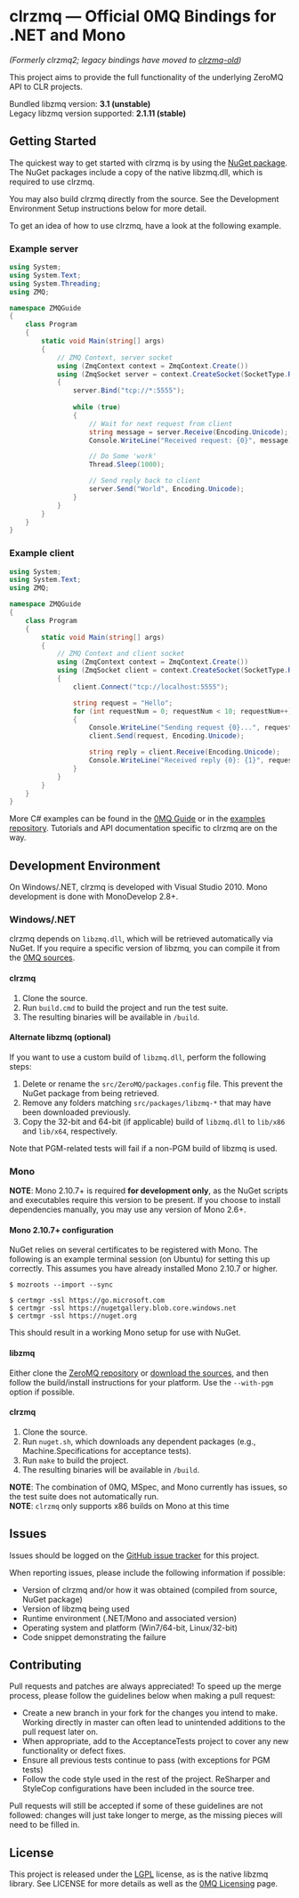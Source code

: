 # clrzmq &mdash; Official 0MQ Bindings for .NET and Mono
*(Formerly clrzmq2; legacy bindings have moved to [clrzmq-old][clrzmq-old])*

This project aims to provide the full functionality of the underlying ZeroMQ API to CLR projects.

Bundled libzmq version: **3.1 (unstable)**  
Legacy libzmq version supported: **2.1.11 (stable)**

## Getting Started

The quickest way to get started with clrzmq is by using the [NuGet package][clrzmq-nuget]. The NuGet packages include a copy of the native libzmq.dll, which is required to use clrzmq.

You may also build clrzmq directly from the source. See the Development Environment Setup instructions below for more detail.

To get an idea of how to use clrzmq, have a look at the following example.

### Example server

```c#
using System;
using System.Text;
using System.Threading;
using ZMQ;

namespace ZMQGuide
{
    class Program
    {
        static void Main(string[] args)
        {
            // ZMQ Context, server socket
            using (ZmqContext context = ZmqContext.Create())
            using (ZmqSocket server = context.CreateSocket(SocketType.REP))
            {
                server.Bind("tcp://*:5555");
                
                while (true)
                {
                    // Wait for next request from client
                    string message = server.Receive(Encoding.Unicode);
                    Console.WriteLine("Received request: {0}", message);

                    // Do Some 'work'
                    Thread.Sleep(1000);

                    // Send reply back to client
                    server.Send("World", Encoding.Unicode);
                }
            }
        }
    }
}
```

### Example client

```c#
using System;
using System.Text;
using ZMQ;

namespace ZMQGuide
{
    class Program
    {
        static void Main(string[] args)
        {
            // ZMQ Context and client socket
            using (ZmqContext context = ZmqContext.Create())
            using (ZmqSocket client = context.CreateSocket(SocketType.REQ))
            {
                client.Connect("tcp://localhost:5555");

                string request = "Hello";
                for (int requestNum = 0; requestNum < 10; requestNum++)
                {
                    Console.WriteLine("Sending request {0}...", requestNum);
                    client.Send(request, Encoding.Unicode);

                    string reply = client.Receive(Encoding.Unicode);
                    Console.WriteLine("Received reply {0}: {1}", requestNum, reply);
                }
            }
        }
    }
}
```

More C# examples can be found in the [0MQ Guide][zmq-guide] or in the [examples repository][zmq-example-repo]. Tutorials and API documentation specific to clrzmq are on the way.

## Development Environment

On Windows/.NET, clrzmq is developed with Visual Studio 2010. Mono development is done with MonoDevelop 2.8+.

### Windows/.NET

clrzmq depends on `libzmq.dll`, which will be retrieved automatically via NuGet. If you require a specific version of libzmq, you can compile it from the [0MQ sources][libzmq].

#### clrzmq

1. Clone the source.
2. Run `build.cmd` to build the project and run the test suite.
3. The resulting binaries will be available in `/build`.

#### Alternate libzmq (optional)

If you want to use a custom build of `libzmq.dll`, perform the following steps:

1. Delete or rename the `src/ZeroMQ/packages.config` file. This prevent the NuGet package from being retrieved.
2. Remove any folders matching `src/packages/libzmq-*` that may have been downloaded previously.
3. Copy the 32-bit and 64-bit (if applicable) build of `libzmq.dll` to `lib/x86` and `lib/x64`, respectively.

Note that PGM-related tests will fail if a non-PGM build of libzmq is used.

### Mono

**NOTE**: Mono 2.10.7+ is required **for development only**, as the NuGet scripts and executables require this version to be present.
If you choose to install dependencies manually, you may use any version of Mono 2.6+.

#### Mono 2.10.7+ configuration

NuGet relies on several certificates to be registered with Mono. The following is an example terminal session (on Ubuntu) for setting this up correctly.
This assumes you have already installed Mono 2.10.7 or higher.

```shell
$ mozroots --import --sync

$ certmgr -ssl https://go.microsoft.com
$ certmgr -ssl https://nugetgallery.blob.core.windows.net
$ certmgr -ssl https://nuget.org
```

This should result in a working Mono setup for use with NuGet.

#### libzmq

Either clone the [ZeroMQ repository][libzmq] or [download the sources][zmq-dl], and then follow the build/install instructions for your platform.
Use the `--with-pgm` option if possible.

#### clrzmq

1. Clone the source.
2. Run `nuget.sh`, which downloads any dependent packages (e.g., Machine.Specifications for acceptance tests).
3. Run `make` to build the project.
4. The resulting binaries will be available in `/build`.

**NOTE**: The combination of 0MQ, MSpec, and Mono currently has issues, so the test suite does not automatically run.  
**NOTE**: `clrzmq` only supports x86 builds on Mono at this time

## Issues

Issues should be logged on the [GitHub issue tracker][issues] for this project.

When reporting issues, please include the following information if possible:

* Version of clrzmq and/or how it was obtained (compiled from source, NuGet package)
* Version of libzmq being used
* Runtime environment (.NET/Mono and associated version)
* Operating system and platform (Win7/64-bit, Linux/32-bit)
* Code snippet demonstrating the failure

## Contributing

Pull requests and patches are always appreciated! To speed up the merge process, please follow the guidelines below when making a pull request:

* Create a new branch in your fork for the changes you intend to make. Working directly in master can often lead to unintended additions to the pull request later on.
* When appropriate, add to the AcceptanceTests project to cover any new functionality or defect fixes.
* Ensure all previous tests continue to pass (with exceptions for PGM tests)
* Follow the code style used in the rest of the project. ReSharper and StyleCop configurations have been included in the source tree.

Pull requests will still be accepted if some of these guidelines are not followed: changes will just take longer to merge, as the missing pieces will need to be filled in.

## License

This project is released under the [LGPL][lgpl] license, as is the native libzmq library. See LICENSE for more details as well as the [0MQ Licensing][zmq-license] page.

[clrzmq-old]: https://github.com/zeromq/clrzmq-old
[clrzmq-nuget]: http://packages.nuget.org/Packages/clrzmq
[libzmq]: https://github.com/zeromq/libzmq
[zmq-guide]: http://zguide.zeromq.org/page:all
[zmq-example-repo]: https://github.com/imatix/zguide/tree/master/examples/C%23
[zmq-dl]: http://www.zeromq.org/intro:get-the-software
[zmq-license]: http://www.zeromq.org/area:licensing
[issues]: https://github.com/zeromq/clrzmq/issues
[lgpl]: http://www.gnu.org/licenses/lgpl.html